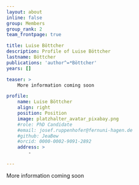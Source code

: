 ```yaml
---
layout: about
inline: false
group: Members
group_rank: 2
team_frontpage: true

title: Luise Böttcher
description: Profile of Luise Böttcher
lastname: Böttcher
publications: 'author^=*Böttcher'
years: []

teaser: >
    More information coming soon

profile:
    name: Luise Böttcher
    align: right
    position: Position
    image: platzhalter_avatar_pixabay.png
    #role: PhD Candidate
    #email: josef.ruppenhofer@fernuni-hagen.de
    #github: JeaBew
    #orcid: 0000-0002-9091-2892
    address: >
        -

---
```


More information coming soon
